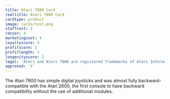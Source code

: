```yaml
---
title: Atari 7800 Card
realtitle: Atari 7800 Card
cardtype: product
image: cards/test.png
staffcost: 3
rdcost: 4
marketingcost: 4
loyaltyscore: 3
profitscore: 2
profitlength: 3
longevityscore: 2
legal: 'Atari and Atari 7800 are registered Trademarks of Atari Interactive, Inc'
approved: 'Y'
---
```

The Atari 7800 has simple digital joysticks and was almost fully backward-compatible with the Atari 2600, the first console to have backward compatibility without the use of additional modules. 
